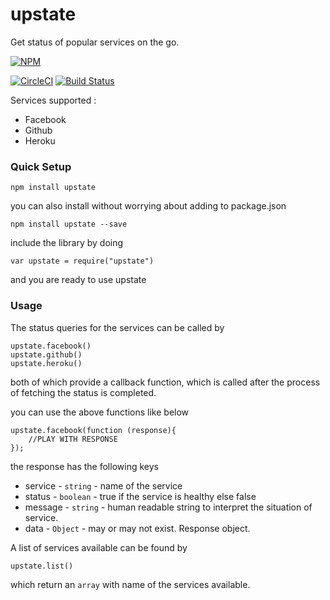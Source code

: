 # upstate

Get status of popular services on the go.

[![NPM](https://nodei.co/npm/upstate.png?downloads=true&downloadRank=true&stars=true)](https://nodei.co/npm/upstate/)

[![CircleCI](https://circleci.com/gh/punit1108/upstate.svg?style=svg&circle-token=36df2a03348c641b59526884a6fb868f7442f0d1)](https://circleci.com/gh/punit1108/upstate/tree/master)
    [![Build Status](https://travis-ci.org/punit1108/upstate.svg?branch=master)](https://travis-ci.org/punit1108/upstate)

Services supported :
  - Facebook
  - Github
  - Heroku

### Quick Setup

    npm install upstate

you can also install without worrying about adding to package.json

    npm install upstate --save

include the library by doing

    var upstate = require("upstate")

and you are ready to use upstate

### Usage

The status queries for the services can be called by

	upstate.facebook()
    upstate.github()
    upstate.heroku()

both of which provide a callback function, which is called after the process of fetching the status is completed.

you can use the above functions like below

	upstate.facebook(function (response){
		//PLAY WITH RESPONSE
	});

the response has the following keys

- service - `string` - name of the service
- status - `boolean`  - true if the service is healthy else false
- message - `string`  - human readable string to interpret the situation of service.
- data - `Object` - may or may not exist. Response object.

A list of services available can be found by

    upstate.list()

which return an `array` with name of the services available.
